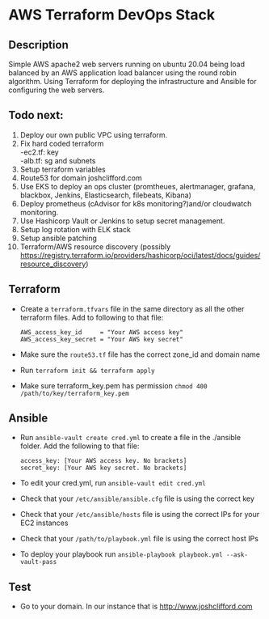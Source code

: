 # AWS Terraform DevOps Stack

## Description
Simple AWS apache2 web servers running on ubuntu 20.04 being load balanced by an AWS application load balancer using the round robin algorithm. Using Terraform for deploying the infrastructure and Ansible for configuring the web servers.

## Todo next:
1. Deploy our own public VPC using terraform.
2. Fix hard coded terraform<br>
	-ec2.tf: key<br>
	-alb.tf: sg and subnets
3. Setup terraform variables
4. Route53 for domain joshclifford.com
5. Use EKS to deploy an ops cluster (promtheues, alertmanager, grafana, blackbox, Jenkins, Elasticsearch, filebeats, Kibana)
6. Deploy prometheus (cAdvisor for k8s monitoring?)and/or cloudwatch monitoring.
7. Use Hashicorp Vault or Jenkins to setup secret management.
8. Setup log rotation with ELK stack
9. Setup ansible patching
10. Terraform/AWS resource discovery (possibly https://registry.terraform.io/providers/hashicorp/oci/latest/docs/guides/resource_discovery)

## Terraform
- Create a ```terraform.tfvars``` file in the same directory as all the other terraform files. Add to following to that file:

	```
	AWS_access_key_id     = "Your AWS access key"
	AWS_access_key_secret = "Your AWS key secret"
	```
- Make sure the ```route53.tf``` file has the correct zone_id and domain name
- Run ```terraform init && terraform apply```
- Make sure terraform_key.pem has permission ```chmod 400 /path/to/key/terraform_key.pem```

## Ansible
- Run ```ansible-vault create cred.yml``` to create a file in the ./ansible folder. Add the following to that file:
	
	```
	access_key: [Your AWS access key. No brackets]
	secret_key: [Your AWS key secret. No brackets]
	```	
- To edit your cred.yml, run ```ansible-vault edit cred.yml```
- Check that your ```/etc/ansible/ansible.cfg``` file is using the correct key
- Check that your ```/etc/ansible/hosts``` file is using the correct IPs for your EC2 instances
- Check that your ```/path/to/playbook.yml``` file is using the correct host IPs
- To deploy your playbook run ```ansible-playbook playbook.yml --ask-vault-pass```

## Test
- Go to your domain. In our instance that is http://www.joshclifford.com
